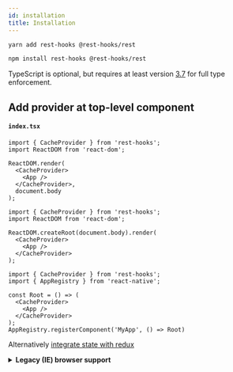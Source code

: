 ```yaml
---
id: installation
title: Installation
---
```


<!--DOCUSAURUS_CODE_TABS-->
<!--yarn-->
```bash
yarn add rest-hooks @rest-hooks/rest
```
<!--npm-->
```bash
npm install rest-hooks @rest-hooks/rest
```
<!--END_DOCUSAURUS_CODE_TABS-->

TypeScript is optional, but requires at least version [3.7](https://www.typescriptlang.org/docs/handbook/release-notes/typescript-3-7.html#more-recursive-type-aliases) for full type enforcement.

## Add provider at top-level component

#### `index.tsx`

<!--DOCUSAURUS_CODE_TABS-->
<!--Web-->
```tsx
import { CacheProvider } from 'rest-hooks';
import ReactDOM from 'react-dom';

ReactDOM.render(
  <CacheProvider>
    <App />
  </CacheProvider>,
  document.body
);
```
<!--Concurrent mode-->
```tsx
import { CacheProvider } from 'rest-hooks';
import ReactDOM from 'react-dom';

ReactDOM.createRoot(document.body).render(
  <CacheProvider>
    <App />
  </CacheProvider>
);
```
<!--React Native-->
```tsx
import { CacheProvider } from 'rest-hooks';
import { AppRegistry } from 'react-native';

const Root = () => (
  <CacheProvider>
    <App />
  </CacheProvider>
);
AppRegistry.registerComponent('MyApp', () => Root)
```
<!--END_DOCUSAURUS_CODE_TABS-->

Alternatively [integrate state with redux](../guides/redux.md)

<details><summary><b>Legacy (IE) browser support</b></summary>

If you see `Uncaught TypeError: Class constructor Resource cannot be invoked without 'new'`,
follow the instructions to [add legacy browser support to packages](../guides/legacy-browser)

</details>

